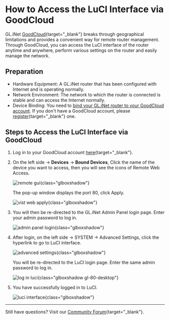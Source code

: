 # How to Access the LuCI Interface via GoodCloud

GL.iNet [GoodCloud](https://www.goodcloud.xyz/){target="_blank"} breaks through geographical limitations and provides a convenient way for remote router management. Through GoodCloud, you can access the LuCI interface of the router anytime and anywhere, perform various settings on the router and easily manage the network.

## Preparation

- Hardware Equipment: A GL.iNet router that has been configured with Internet and is operating normally.
- Network Environment: The network to which the router is connected is stable and can access the Internet normally.
- Device Binding: You need to [bind your GL.iNet router to your GoodCloud account](../interface_guide/cloud.md/#setup-your-goodcloud-account). If you don't have a GoodCloud account, please [register](https://www.goodcloud.xyz/){target="_blank"} one.

## Steps to Access the LuCI Interface via GoodCloud

1. Log in to your GoodCloud account [here](https://www.goodcloud.xyz/){target="_blank"}.

2. On the left side -> **Devices** -> **Bound Devices**, Click the name of the device you want to access, then you will see the icons of Remote Web Access.

    ![remote gui](https://static.gl-inet.com/docs/router/en/4/tutorials/access_luci_via_goodcloud/remote_gui_of_bound_device.png){class="glboxshadow"}

    The pop-up window displays the port 80, click Apply.

    ![vist web apply](https://static.gl-inet.com/docs/router/en/4/tutorials/access_luci_via_goodcloud/visit_web_apply.png){class="glboxshadow"}

3. You will then be re-directed to the GL.iNet Admin Panel login page. Enter your admin password to log in.

    ![admin panel login](https://static.gl-inet.com/docs/router/en/4/tutorials/access_luci_via_goodcloud/admin_panel_login.png){class="glboxshadow"}

4. After login, on the left side -> SYSTEM -> Advanced Settings, click the hyperlink to go to LuCI interface.

    ![advanced settings](https://static.gl-inet.com/docs/router/en/4/tutorials/access_luci_via_goodcloud/advanced_settings.png){class="glboxshadow"}

    You will be re-directed to the LuCI login page. Enter the same admin password to log in.

    ![log in luci](https://static.gl-inet.com/docs/router/en/4/tutorials/access_luci_via_goodcloud/log_in_luci.png){class="glboxshadow gl-80-desktop"}

5. You have successfully logged in to LuCI.

    ![luci interface](https://static.gl-inet.com/docs/router/en/4/tutorials/access_luci_via_goodcloud/luci_interface_example.png){class="glboxshadow"}

---

Still have questions? Visit our [Community Forum](https://forum.gl-inet.com){target="_blank"}.
